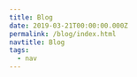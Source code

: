 ```yaml
---
title: Blog
date: 2019-03-21T00:00:00.000Z
permalink: /blog/index.html
navtitle: Blog
tags:
  - nav
---
```

 
